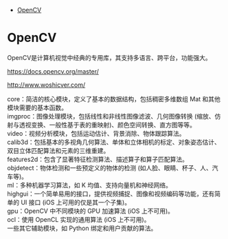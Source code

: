 <!-- TOC -->

- [OpenCV](#opencv)

<!-- /TOC -->

# OpenCV

OpenCV是计算机视觉中经典的专用库，其支持多语言、跨平台，功能强大。

https://docs.opencv.org/master/

http://www.woshicver.com/

core：简洁的核心模块，定义了基本的数据结构，包括稠密多维数组 Mat 和其他模块需要的基本函数。  
imgproc：图像处理模块，包括线性和非线性图像滤波、几何图像转换 (缩放、仿射与透视变换、一般性基于表的重映射)、颜色空间转换、直方图等等。  
video：视频分析模块，包括运动估计、背景消除、物体跟踪算法。  
calib3d：包括基本的多视角几何算法、单体和立体相机的标定、对象姿态估计、双目立体匹配算法和元素的三维重建。  
features2d：包含了显著特征检测算法、描述算子和算子匹配算法。  
objdetect：物体检测和一些预定义的物体的检测 (如人脸、眼睛、杯子、人、汽车等)。  
ml：多种机器学习算法，如 K 均值、支持向量机和神经网络。  
highgui：一个简单易用的接口，提供视频捕捉、图像和视频编码等功能，还有简单的 UI 接口 (iOS 上可用的仅是其一个子集)。  
gpu：OpenCV 中不同模块的 GPU 加速算法 (iOS 上不可用)。  
ocl：使用 OpenCL 实现的通用算法 (iOS 上不可用)。  
一些其它辅助模块，如 Python 绑定和用户贡献的算法。